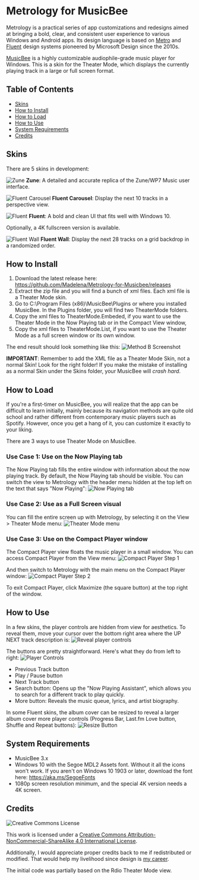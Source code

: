 # Metrology for MusicBee

Metrology is a practical series of app customizations and redesigns aimed at bringing a bold, clear, and consistent user experience to various Windows and Android apps. Its design language is based on [Metro](https://en.wikipedia.org/wiki/Metro_(design_language)) and [Fluent](https://www.microsoft.com/design/fluent/) design systems pioneered by Microsoft Design since the 2010s.

[MusicBee](https://getmusicbee.com) is a highly customizable audiophile-grade music player for Windows. This is a skin for the Theater Mode, which displays the currently playing track in a large or full screen format.

## Table of Contents

- [Skins](#skins)
- [How to Install](#how-to-install)
- [How to Load](#how-to-load)
- [How to Use](#how-to-use)
- [System Requirements](#system-requirements)
- [Credits](#credits)

## Skins
There are 5 skins in development:

![Zune](https://i.imgur.com/FXmzjab.png)
**Zune**: A detailed and accurate replica of the Zune/WP7 Music user interface.

![Fluent Carousel](https://i.imgur.com/woTA1aK.png)
**Fluent Carousel**: Display the next 10 tracks in a perspective view.

![Fluent](https://i.imgur.com/cVU1DYu.jpg)
**Fluent**: A bold and clean UI that fits well with Windows 10.

Optionally, a 4K fullscreen version is available.

![Fluent Wall](https://i.imgur.com/9cv1bGp.png)
**Fluent Wall**: Display the next 28 tracks on a grid backdrop in a randomized order.

## How to Install

1. Download the latest release here: https://github.com/Madelena/Metrology-for-Musicbee/releases 
2. Extract the zip file and you will find a bunch of xml files. Each xml file is a Theater Mode skin.
3. Go to C:\Program Files (x86)\MusicBee\Plugins or where you installed MusicBee. In the Plugins folder, you will find two TheaterMode folders.
4. Copy the xml files to TheaterMode.Embeded, if you want to use the Theater Mode in the Now Playing tab or in the Compact View window, 
5. Copy the xml files to TheaterMode.List, if you want to use the Theater Mode as a full screen window or its own window.

The end result should look something like this:
![Method B Screenshot](https://i.imgur.com/nJtZ6S1.png)

**IMPORTANT**: Remember to add the XML file as a Theater Mode Skin, not a normal Skin! Look for the right folder! If you make the mistake of installing as a normal Skin under the Skins folder, your MusicBee will *crash hard*.

## How to Load

If you're a first-timer on MusicBee, you will realize that the app can be difficult to learn initially, mainly because its navigation methods are quite old school and rather different from contemporary music players such as Spotify. However, once you get a hang of it, you can customize it exactly to your liking.

There are 3 ways to use Theater Mode on MusicBee.

### Use Case 1: Use on the Now Playing tab
The Now Playing tab fills the entire window with information about the now playing track. By default, the Now Playing tab should be visible. You can switch the view to Metrology with the header menu hidden at the top left on the text that says "Now Playing":
![Now Playing tab](https://i.imgur.com/DSb9KSV.png)

### Use Case 2: Use as a Full Screen visual
You can fill the entire screen up with Metrology, by selecting it on the View > Theater Mode menu:
![Theater Mode menu](https://i.imgur.com/lfinLHX.png)

### Use Case 3: Use on the Compact Player window
The Compact Player view floats the music player in a small window. You can access Compact Player from the View menu:
![Compact Player Step 1](https://i.imgur.com/V0UiiNd.png)

And then switch to Metrology with the main menu on the Compact Player window:
![Compact Player Step 2](https://i.imgur.com/1xwpEhS.png)

To exit Compact Player, click Maximize (the square button) at the top right of the window.

## How to Use
In a few skins, the player controls are hidden from view for aesthetics. To reveal them, move your cursor over the bottom right area where the UP NEXT track description is:
![Reveal player controls](https://i.imgur.com/oR8otdL.gif)

The buttons are pretty straightforward. Here's what they do from left to right:
![Player Controls](https://i.imgur.com/BnlG9RC.png)
- Previous Track button
- Play / Pause button
- Next Track button
- Search button: Opens up the "Now Playing Assistant", which allows you to search for a different track to play quickly.
- More button: Reveals the music queue, lyrics, and artist biography.

In some Fluent skins, the album cover can be resized to reveal a larger album cover more player controls (Progress Bar, Last.fm Love button, Shuffle and Repeat buttons):
![Resize Button](https://i.imgur.com/FSz2rsJ.gif)

## System Requirements
* MusicBee 3.x
* Windows 10 with the Segoe MDL2 Assets font. Without it all the icons won't work. If you aren't on Windows 10 1903 or later, download the font here: https://aka.ms/SegoeFonts
* 1080p screen resolution minimum, and the special 4K version needs a 4K screen.

## Credits

![Creative Commons License](https://i.creativecommons.org/l/by-nc-sa/4.0/88x31.png)

This work is licensed under a [Creative Commons Attribution-NonCommercial-ShareAlike 4.0 International License](http://creativecommons.org/licenses/by-nc-sa/4.0/).

Additionally, I would appreciate proper credits back to me if redistributed or modified. That would help my livelihood since design is [my career](https://MadelenaMak.com).

The initial code was partially based on the Rdio Theater Mode view.
